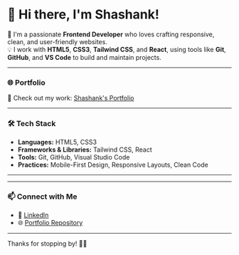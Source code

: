 

# 👋 Hi there, I'm Shashank!

🎨 I'm a passionate **Frontend Developer** who loves crafting responsive, clean, and user-friendly websites.  
💡 I work with **HTML5**, **CSS3**, **Tailwind CSS**, and **React**, using tools like **Git**, **GitHub**, and **VS Code** to build and maintain projects.

---

### 🌐 Portfolio  
🚀 Check out my work: [Shashank's Portfolio](https://github.com/Shank0045/Portfolio)

---

### 🛠️ Tech Stack
- **Languages:** HTML5, CSS3  
- **Frameworks & Libraries:** Tailwind CSS, React  
- **Tools:** Git, GitHub, Visual Studio Code  
- **Practices:** Mobile-First Design, Responsive Layouts, Clean Code

---





---

### 📫 Connect with Me
- 💼 [LinkedIn](https://www.linkedin.com/in/shashank-s-b959a127b/) 
- 🌐 [Portfolio Repository](https://github.com/Shank0045/Portfolio)

---

Thanks for stopping by! 👨‍💻
